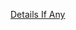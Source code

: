 [Details If Any](https://github.com/deathbybandaid/piholeparser/blob/master/RecentRunLogs/parsingscripts/ROadBlock.md)

